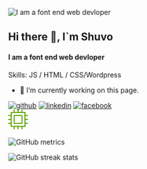 ![I am a font end web devloper](https://media.licdn.com/dms/image/D4D16AQELKD3CJ4kXvg/profile-displaybackgroundimage-shrink_350_1400/0/1671788861543?e=1711584000&v=beta&t=O9rj7L_Vas-9_MUG-v4R-MtzhNth0DGjNJH9Hu5HJy0)

## Hi there 👋, I`m Shuvo
#### I am a font end web devloper

Skills:  JS / HTML / CSS/Wordpress

- 🔭 I’m currently working on this page. 

[<img src='https://cdn.jsdelivr.net/npm/simple-icons@3.0.1/icons/github.svg' alt='github' height='40'>](https://github.com/foysalhasanshuvo)  [<img src='https://cdn.jsdelivr.net/npm/simple-icons@3.0.1/icons/linkedin.svg' alt='linkedin' height='40'>](https://www.linkedin.com/in/foysal-hasan-shuvo-99a75b25b/)  [<img src='https://cdn.jsdelivr.net/npm/simple-icons@3.0.1/icons/facebook.svg' alt='facebook' height='40'>](https://www.facebook.com/mohammad.shuvo.0)    
<a href='https://docs.github.com/en/developers'><img src='https://raw.githubusercontent.com/acervenky/animated-github-badges/master/assets/devbadge.gif' width='40' height='40'></a> 

![GitHub metrics](https://metrics.lecoq.io/foysalhasanshuvo)  

![GitHub streak stats](https://streak-stats.demolab.com/?user=foysalhasanshuvo)  

